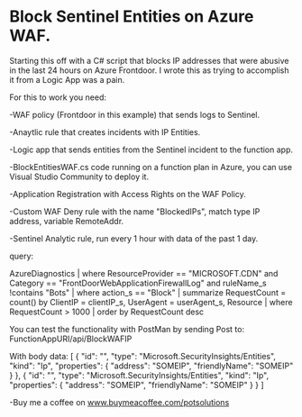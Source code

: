 # Block Sentinel Entities on Azure WAF.


Starting this off with a C# script that blocks IP addresses that were abusive in the last 24 hours on Azure Frontdoor. I wrote this as trying to accomplish it from a Logic App was a pain.

For this to work you need:

-WAF policy (Frontdoor in this example) that sends logs to Sentinel.

-Anaytlic rule that creates incidents with IP Entities.

-Logic app that sends entities from the Sentinel incident to the function app.

-BlockEntitiesWAF.cs code running on a function plan in Azure, you can use Visual Studio Community to deploy it.

-Application Registration with Access Rights on the WAF Policy.

-Custom WAF Deny rule with the name "BlockedIPs", match type IP address, variable RemoteAddr.

-Sentinel Analytic rule, run every 1 hour with data of the past 1 day.

query:


AzureDiagnostics
| where ResourceProvider == "MICROSOFT.CDN"
    and Category == "FrontDoorWebApplicationFirewallLog"
    and ruleName_s !contains "Bots"
| where action_s == "Block"
| summarize RequestCount = count() by ClientIP = clientIP_s, UserAgent = userAgent_s, Resource
| where RequestCount > 1000
| order by RequestCount desc


You can test the functionality with PostMan by sending Post to: FunctionAppURI/api/BlockWAFIP

With body data:
[
  {
    "id": "",
    "type": "Microsoft.SecurityInsights/Entities",
    "kind": "Ip",
    "properties": {
      "address": "SOMEIP",
      "friendlyName": "SOMEIP"
    }
  },
  {
    "id": "",
    "type": "Microsoft.SecurityInsights/Entities",
    "kind": "Ip",
    "properties": {
      "address": "SOMEIP",
      "friendlyName": "SOMEIP"
    }
  }
]

-Buy me a coffee on www.buymeacoffee.com/potsolutions
